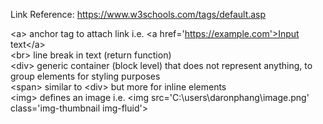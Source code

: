 Link Reference: <https://www.w3schools.com/tags/default.asp>

\<a>  anchor tag to attach link i.e. \<a href='https://example.com'>Input text\</a>  
\<br> line break in text (return function)  
\<div>  generic container (block level) that does not represent anything, to group elements for styling purposes  
\<span> similar to \<div> but more for inline elements  
\<img>  defines an image i.e. \<img src='C:\users\daronphang\image.png' class='img-thumbnail img-fluid'>  

